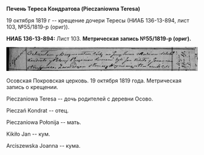 **Печень Тереса Кондратова (Pieczaniowna Teresa)**

19 октября 1819 г -- крещение дочери Тересы (НИАБ 136-13-894, лист 103,
№55/1819-р (ориг)).

**НИАБ 136-13-894:** Лист 103. **Метрическая запись №55/1819-р (ориг).**

![](./media/20f11dfcc51d92c8ebf9645e60fcf07625182c85.png)

Осовская Покровская церковь. 19 октября 1819 года. Метрическая запись о
крещении.

Pieczaniowa Teresa -- дочь родителей с деревни Осовo.

Pieczań Kondrat -- отец.

Pieczaniowa Połonija -- мать.

Kikiło Jan -- кум.

Arciszewska Joanna -- кума.
